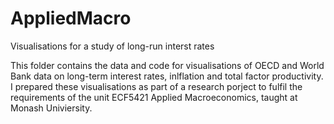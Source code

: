 # AppliedMacro
Visualisations for a study of long-run interst rates

This folder contains the data and code for visualisations of OECD and World Bank data on long-term interest rates, inlflation and total factor productivity. I prepared these visualisations as part of a research porject to fulfil the requirements of the unit ECF5421 Applied Macroeconomics, taught at Monash Univiersity. 
